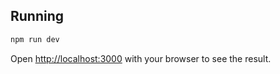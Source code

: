 ## Running

```bash
npm run dev
```

Open [http://localhost:3000](http://localhost:3000) with your browser to see the result.
